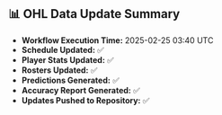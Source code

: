 ## 📊 OHL Data Update Summary
- **Workflow Execution Time:** 2025-02-25 03:40 UTC
- **Schedule Updated:** ✅
- **Player Stats Updated:** ✅
- **Rosters Updated:** ✅
- **Predictions Generated:** ✅
- **Accuracy Report Generated:** ✅
- **Updates Pushed to Repository:** ✅
